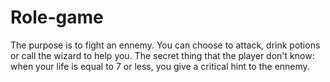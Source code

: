 # Role-game

The purpose is to fight an ennemy. You can choose to attack, drink potions or call the wizard to help you.
The secret thing that the player don't know: when your life is equal to 7 or less, you give a critical hint to the ennemy.
